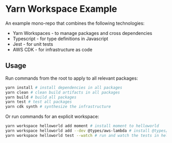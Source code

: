 # Yarn Workspace Example

An example mono-repo that combines the following technologies:

* Yarn Workspaces - to manage packages and cross dependencies
* Typescript - for type definitions in Javascript
* Jest - for unit tests
* AWS CDK - for infrastructure as code

## Usage

Run commands from the root to apply to all relevant packages:

```bash
yarn install # install dependencies in all packages
yarn clean # clean build artifacts in all packages
yarn build # build all packages
yarn test # test all packages
yarn cdk synth # synthesize the infrastructure
```

Or run commands for an explicit workspace:

```bash
yarn workspace helloworld add moment # install moment to helloworld
yarn workspace helloworld add --dev @types/aws-lambda # install @types/aws-lambda as a dev dependency
yarn workspace helloworld test --watch # run and watch the tests in helloworld
```